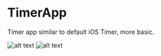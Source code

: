 # TimerApp
Timer app similar to default iOS Timer, more basic.

![alt text](https://i.imgur.com/VUdHW0D.jpg)
![alt text](https://i.imgur.com/AOeS181.png)
